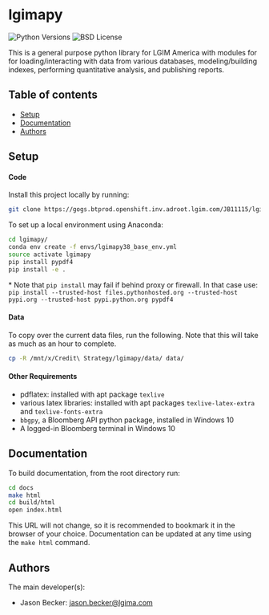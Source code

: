 # lgimapy

![Python Versions][python-versions]
![BSD License][license]

This is a general purpose python library for LGIM America with modules for
for loading/interacting with data from various databases, modeling/building
indexes, performing quantitative analysis, and publishing reports.


## Table of contents
* [Setup](#setup)
* [Documentation](#documentation)
* [Authors](#authors)

## Setup

#### Code

Install this project locally by running:

```bash
git clone https://gogs.btprod.openshift.inv.adroot.lgim.com/JB11115/lgimapy.git
```

To set up a local environment using Anaconda:

```bash
cd lgimapy/
conda env create -f envs/lgimapy38_base_env.yml
source activate lgimapy
pip install pypdf4
pip install -e .
```
\* Note that `pip install` may fail if behind proxy or firewall. In that case
use: `pip install --trusted-host files.pythonhosted.org --trusted-host pypi.org --trusted-host pypi.python.org pypdf4`

#### Data
To copy over the current data files, run the following. Note that this will
take as much as an hour to complete.

```bash
cp -R /mnt/x/Credit\ Strategy/lgimapy/data/ data/
```


#### Other Requirements
* pdflatex: installed with apt package `texlive`
* various latex libraries: installed with apt packages `texlive-latex-extra` and
  `texlive-fonts-extra`
* `bbgpy`, a Bloomberg API python package, installed in Windows 10
* A logged-in Bloomberg terminal in Windows 10

## Documentation
To build documentation, from the root directory run:
```bash
cd docs
make html
cd build/html
open index.html
```
This URL will not change, so it is recommended to bookmark it in
the browser of your choice. Documentation can be updated at any time
using the `make html` command.

## Authors

The main developer(s):

- Jason Becker: jason.becker@lgima.com

[python-versions]: https://img.shields.io/badge/python-3.8-blue.svg
[license]: https://img.shields.io/badge/license-TBD-green
